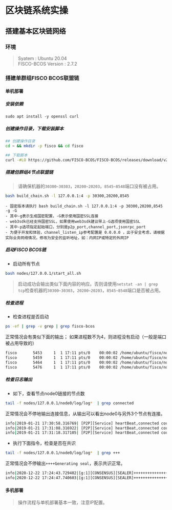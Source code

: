 
# 区块链系统实操

## 搭建基本区块链网络

### 环境

> Syatem : Ubuntu 20.04  
> FISCO-BCOS Version : 2.7.2

### 搭建单群组FISCO BCOS联盟链

#### 单机部署

##### 安装依赖  

`sudo apt install -y openssl curl`

##### 创建操作目录，下载安装脚本

```bash
## 创建操作目录
cd ~ && mkdir -p fisco && cd fisco

## 下载脚本
curl -#LO https://github.com/FISCO-BCOS/FISCO-BCOS/releases/download/v2.7.2/build_chain.sh && chmod u+x build_chain.sh
```

##### 搭建但群组4节点联盟链

> 请确保机器的`30300~30303`，`20200~20203`，`8545~8548`端口没有被占用。

```bash
bash build_chain.sh -l 127.0.0.1:4 -p 30300,20200,8545
```

```text
- 国密版本请执行 bash build_chain.sh -l 127.0.0.1:4 -p 30300,20200,8545 -g -G
- 其中-g表示生成国密配置，-G表示使用国密SSL连接
- web3sdk已经支持国密SSL，如果使用web3sdk建议带上-G选项使用国密SSL
- 其中-p选项指定起始端口，分别是p2p_port,channel_port,jsonrpc_port
- 为便于开发和体验，channel_listen_ip参考配置是 0.0.0.0 ，出于安全考虑，请根据实际业务网络情况，修改为安全的监听地址，如：内网IP或特定的外网IP
```

##### 启动FISCO BCOS链

- 启动所有节点

```bash
bash nodes/127.0.0.1/start_all.sh
```

> 启动成功会输出类似下面内容的响应。否则请使用`netstat -an | grep tcp`检查机器的`30300~30303`，`20200~20203`，`8545~8548`端口是否被占用。

##### 检查进程

- 检查进程是否启动

```bash
ps -ef | grep -v grep | grep fisco-bcos
```

正常情况会有类似下面的输出； 如果进程数不为4，则进程没有启动（一般是端口被占用导致的）

```bash
fisco       5453     1  1 17:11 pts/0    00:00:02 /home/ubuntu/fisco/nodes/127.0.0.1/node0/../fisco-bcos -c config.ini
fisco       5459     1  1 17:11 pts/0    00:00:02 /home/ubuntu/fisco/nodes/127.0.0.1/node1/../fisco-bcos -c config.ini
fisco       5464     1  1 17:11 pts/0    00:00:02 /home/ubuntu/fisco/nodes/127.0.0.1/node2/../fisco-bcos -c config.ini
fisco       5476     1  1 17:11 pts/0    00:00:02 /home/ubuntu/fisco/nodes/127.0.0.1/node3/../fisco-bcos -c config.ini
```

##### 检查日志输出

- 如下，查看节点node0链接的节点数

```bash
tail -f nodes/127.0.0.1/node0/log/log*  | grep connected
```

正常情况会不停地输出连接信息，从输出可以看出node0与另外3个节点有连接。

```bash
info|2019-01-21 17:30:58.316769| [P2P][Service] heartBeat,connected count=3
info|2019-01-21 17:31:08.316922| [P2P][Service] heartBeat,connected count=3
info|2019-01-21 17:31:18.317105| [P2P][Service] heartBeat,connected count=3
```

- 执行下面指令，检查是否在共识

```bash
tail -f nodes/127.0.0.1/node0/log/log*  | grep +++
```

正常情况会不停输出`++++Generating seal`，表示共识正常。

```bash
info|2020-12-22 17:24:43.729402|[g:1][CONSENSUS][SEALER]++++++++++++++++ Generating seal on,blkNum=1,tx=0,nodeIdx=1,hash=2e133146...
info|2020-12-22 17:24:47.740603|[g:1][CONSENSUS][SEALER]++++++++++++++++ Generating seal on,blkNum=1,tx=0,nodeIdx=1,hash=eb199760...
```

#### 多机部署

> 操作流程与单机部署基本一致，注意IP配置。
